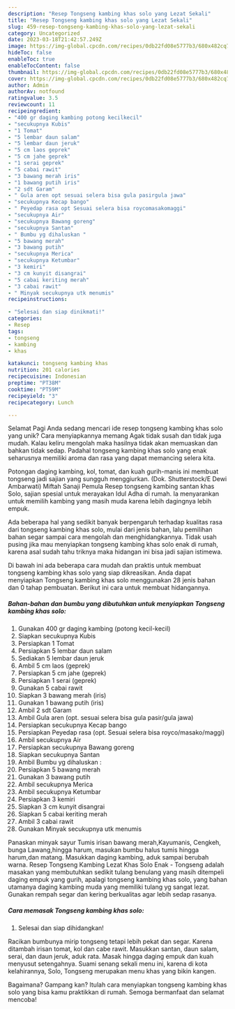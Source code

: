```yaml
---
description: "Resep Tongseng kambing khas solo yang Lezat Sekali"
title: "Resep Tongseng kambing khas solo yang Lezat Sekali"
slug: 459-resep-tongseng-kambing-khas-solo-yang-lezat-sekali
category: Uncategorized
date: 2023-03-18T21:42:57.249Z
image: https://img-global.cpcdn.com/recipes/0db22fd08e5777b3/680x482cq70/tongseng-kambing-khas-solo-foto-resep-utama.jpg
hideToc: false
enableToc: true
enableTocContent: false
thumbnail: https://img-global.cpcdn.com/recipes/0db22fd08e5777b3/680x482cq70/tongseng-kambing-khas-solo-foto-resep-utama.jpg
cover: https://img-global.cpcdn.com/recipes/0db22fd08e5777b3/680x482cq70/tongseng-kambing-khas-solo-foto-resep-utama.jpg
author: Admin
authorAv: notfound
ratingvalue: 3.5
reviewcount: 11
recipeingredient:
- "400 gr daging kambing potong kecilkecil"
- "secukupnya Kubis"
- "1 Tomat"
- "5 lembar daun salam"
- "5 lembar daun jeruk"
- "5 cm laos geprek"
- "5 cm jahe geprek"
- "1 serai geprek"
- "5 cabai rawit"
- "3 bawang merah iris"
- "1 bawang putih iris"
- "2 sdt Garam"
- " Gula aren opt sesuai selera bisa gula pasirgula jawa"
- "secukupnya Kecap bango"
- " Peyedap rasa opt Sesuai selera bisa roycomasakomaggi"
- "secukupnya Air"
- "secukupnya Bawang goreng"
- "secukupnya Santan"
- " Bumbu yg dihaluskan "
- "5 bawang merah"
- "3 bawang putih"
- "secukupnya Merica"
- "secukupnya Ketumbar"
- "3 kemiri"
- "3 cm kunyit disangrai"
- "5 cabai keriting merah"
- "3 cabai rawit"
- " Minyak secukupnya utk menumis"
recipeinstructions:

- "Selesai dan siap dinikmati!"
categories:
- Resep
tags:
- tongseng
- kambing
- khas

katakunci: tongseng kambing khas 
nutrition: 201 calories
recipecuisine: Indonesian
preptime: "PT38M"
cooktime: "PT59M"
recipeyield: "3"
recipecategory: Lunch

---
```



Selamat Pagi Anda sedang mencari ide resep tongseng kambing khas solo yang unik? Cara menyiapkannya memang Agak tidak susah dan tidak juga mudah. Kalau keliru mengolah maka hasilnya tidak akan memuaskan dan bahkan tidak sedap. Padahal tongseng kambing khas solo yang enak seharusnya memiliki aroma dan rasa yang dapat memancing selera kita.


Potongan daging kambing, kol, tomat, dan kuah gurih-manis ini membuat tongseng jadi sajian yang sungguh menggiurkan. (Dok. Shutterstock/E Dewi Ambarwati) Miftah Sanaji Pemula Resep tongseng kambing santan khas Solo, sajian spesial untuk merayakan Idul Adha di rumah. Ia menyarankan untuk memilih kambing yang masih muda karena lebih dagingnya lebih empuk.

Ada beberapa hal yang sedikit banyak berpengaruh terhadap kualitas rasa dari tongseng kambing khas solo, mulai dari jenis bahan, lalu pemilihan bahan segar sampai cara mengolah dan menghidangkannya. Tidak usah pusing jika mau menyiapkan tongseng kambing khas solo enak di rumah, karena asal sudah tahu triknya maka hidangan ini bisa jadi sajian istimewa.


Di bawah ini ada beberapa cara mudah dan praktis untuk membuat tongseng kambing khas solo yang siap dikreasikan. Anda dapat menyiapkan Tongseng kambing khas solo menggunakan 28 jenis bahan dan 0 tahap pembuatan. Berikut ini cara untuk membuat hidangannya.

<!--inarticleads1-->

##### Bahan-bahan dan bumbu yang dibutuhkan untuk menyiapkan Tongseng kambing khas solo:

1. Gunakan 400 gr daging kambing (potong kecil-kecil)
1. Siapkan secukupnya Kubis
1. Persiapkan 1 Tomat
1. Persiapkan 5 lembar daun salam
1. Sediakan 5 lembar daun jeruk
1. Ambil 5 cm laos (geprek)
1. Persiapkan 5 cm jahe (geprek)
1. Persiapkan 1 serai (geprek)
1. Gunakan 5 cabai rawit
1. Siapkan 3 bawang merah (iris)
1. Gunakan 1 bawang putih (iris)
1. Ambil 2 sdt Garam
1. Ambil  Gula aren (opt. sesuai selera bisa gula pasir/gula jawa)
1. Persiapkan secukupnya Kecap bango
1. Persiapkan  Peyedap rasa (opt. Sesuai selera bisa royco/masako/maggi)
1. Ambil secukupnya Air
1. Persiapkan secukupnya Bawang goreng
1. Siapkan secukupnya Santan
1. Ambil  Bumbu yg dihaluskan :
1. Persiapkan 5 bawang merah
1. Gunakan 3 bawang putih
1. Ambil secukupnya Merica
1. Ambil secukupnya Ketumbar
1. Persiapkan 3 kemiri
1. Siapkan 3 cm kunyit disangrai
1. Siapkan 5 cabai keriting merah
1. Ambil 3 cabai rawit
1. Gunakan  Minyak secukupnya utk menumis


Panaskan minyak sayur Tumis irisan bawang merah,Kayumanis, Cengkeh, bunga Lawang,hingga harum, masukan bumbu halus tumis hingga harum,dan matang. Masukkan daging kambing, aduk sampai berubah warna. Resep Tongseng Kambing Lezat Khas Solo Enak - Tongseng adalah masakan yang membutuhkan sedikit tulang benulang yang masih ditempeli daging empuk yang gurih, apalagi tongseng kambing khas solo, yang bahan utamanya daging kambing muda yang memiliki tulang yg sangat lezat. Gunakan rempah segar dan kering berkualitas agar lebih sedap rasanya. 

<!--inarticleads2-->

##### Cara memasak Tongseng kambing khas solo:


1. Selesai dan siap dihidangkan!

Racikan bumbunya mirip tongseng tetapi lebih pekat dan segar. Karena ditambah irisan tomat, kol dan cabe rawit. Masukkan santan, daun salam, serai, dan daun jeruk, aduk rata. Masak hingga daging empuk dan kuah menyusut setengahnya. Suami senang sekali menu ini, karena di kota kelahirannya, Solo, Tongseng merupakan menu khas yang bikin kangen. 

Bagaimana? Gampang kan? Itulah cara menyiapkan tongseng kambing khas solo yang bisa kamu praktikkan di rumah. Semoga bermanfaat dan selamat mencoba!
